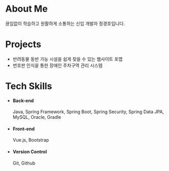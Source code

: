 <h1>About Me</h1>

끊임없이 학습하고 원활하게 소통하는 신입 개발자 정경호입니다.

<h1>Projects</h1>

- 반려동물 동반 가능 시설을 쉽게 찾을 수 있는 웹사이트 포맵
- 번호판 인식을 통한 장애인 주차구역 관리 시스템

<h1>Tech Skills</h1>

- #### Back-end
  
    Java, Spring Framework, Spring Boot, Spring Security, Spring Data JPA, MySQL, Oracle, Gradle

- #### Front-end

    Vue.js, Bootstrap

- #### Version Control
  
    Git, Github
